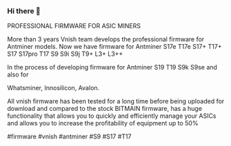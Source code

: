 ### Hi there 👋

PROFESSIONAL FIRMWARE FOR ASIC MINERS

More than 3 years Vnish team develops the professional firmware for Antminer models. Now we have firmware for Antminer S17e T17e S17+ T17+ S17 S17pro T17 S9 S9i S9j T9+ L3+ L3++

In the process of developing firmware for Antminer S19 T19 S9k S9se and also for 

Whatsminer, Innosilicon, Avalon.

All vnish firmware has been tested for a long time before being uploaded for download and compared to the stock BITMAIN firmware, has a huge functionality that allows you to quickly and efficiently manage your ASICs and allows you to increase the profitability of equipment up to 50%


#firmware
#vnish
#antminer
#S9
#S17
#T17
